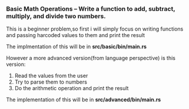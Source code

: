 ### Basic Math Operations – Write a function to add, subtract, multiply, and divide two numbers.
This is a beginner problem,so first i will simply focus on writing functions and passing harcoded values to them and print the result<br>

The implmentation of this will be in **src/basic/bin/main.rs**

However a more advanced version(from language perspective) is this version:
1. Read the values from the user
2. Try to parse them to numbers
3. Do the arithmetic operation and print the result<br>

The implementation of this will be in **src/advanced/bin/main.rs**
